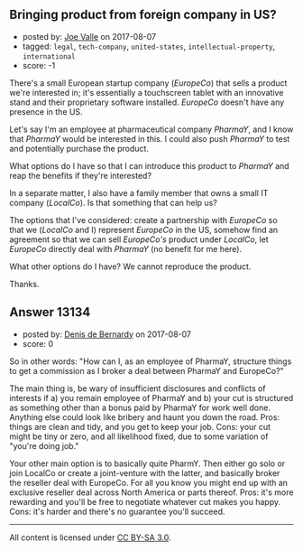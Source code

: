 ## Bringing product from foreign company in US?

- posted by: [Joe Valle](https://stackexchange.com/users/11501784/joe-valle) on 2017-08-07
- tagged: `legal`, `tech-company`, `united-states`, `intellectual-property`, `international`
- score: -1

There's a small European startup company (*EuropeCo*) that sells a product we're interested in; it's essentially a touchscreen tablet with an innovative stand and their proprietary software installed. *EuropeCo* doesn't have any presence in the US.

Let's say I'm an employee at pharmaceutical company *PharmaY*, and I know that *PharmaY* would be interested in this. I could also push *PharmaY* to test and potentially purchase the product. 

What options do I have so that I can introduce this product to *PharmaY* and reap the benefits if they're interested?

In a separate matter, I also have a family member that owns a small IT company (*LocalCo*). Is that something that can help us?

The options that I've considered: create a partnership with *EuropeCo* so that we (*LocalCo* and I) represent *EuropeCo* in the US, somehow find an agreement so that we can sell *EuropeCo's* product under *LocalCo*, let *EuropeCo* directly deal with *PharmaY* (no benefit for me here).

What other options do I have? We cannot reproduce the product.

Thanks.


## Answer 13134

- posted by: [Denis de Bernardy](https://stackexchange.com/users/182468/denis-de-bernardy) on 2017-08-07
- score: 0

So in other words: "How can I, as an employee of PharmaY, structure things to get a commission as I broker a deal between PharmaY and EuropeCo?"

The main thing is, be wary of insufficient disclosures and conflicts of interests if a) you remain employee of PharmaY and b) your cut is structured as something other than a bonus paid by PharmaY for work well done. Anything else could look like bribery and haunt you down the road. Pros: things are clean and tidy, and you get to keep your job. Cons: your cut might be tiny or zero, and all likelihood fixed, due to some variation of "you're doing job."

Your other main option is to basically quite PharmY. Then either go solo or join LocalCo or create a joint-venture with the latter, and basically broker the reseller deal with EuropeCo. For all you know you might end up with an exclusive reseller deal across North America or parts thereof. Pros: it's more rewarding and you'll be free to negotiate whatever cut makes you happy. Cons: it's harder and there's no guarantee you'll succeed.



---

All content is licensed under [CC BY-SA 3.0](https://creativecommons.org/licenses/by-sa/3.0/).
